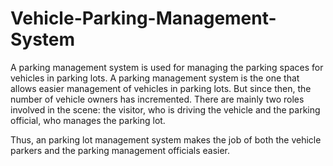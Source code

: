 # Vehicle-Parking-Management-System

A parking management system is used for managing the parking spaces for vehicles in parking lots. A parking management system is the one that allows easier management of vehicles in parking lots. But since then, the number of vehicle owners has incremented.
There are mainly two roles involved in the scene: the visitor, who is driving the vehicle and the parking official, who manages the parking lot.

Thus, an parking lot management system makes the job of both the vehicle parkers and the parking management officials easier.
